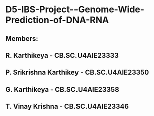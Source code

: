 # D5-IBS-Project--Genome-Wide-Prediction-of-DNA-RNA
## Members:
##    R. Karthikeya - CB.SC.U4AIE23333
##    P. Srikrishna Karthikey - CB.SC.U4AIE23350
##    G. Karthikeya - CB.SC.U4AIE23358
##    T. Vinay Krishna - CB.SC.U4AIE23346